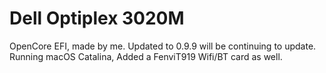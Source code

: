 # Dell Optiplex 3020M 
 OpenCore EFI, made by me. Updated to 0.9.9 will be continuing to update.
 Running macOS Catalina, Added a FenviT919 Wifi/BT card as well.
